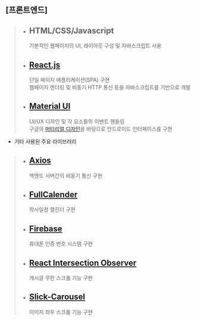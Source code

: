 ## [프론트엔드]

> - ## HTML/CSS/Javascript
>   기본적인 웹페이지의 UI, 레이아웃 구성 및 자바스크립트 사용
> - ## [React.js](https://ko.reactjs.org)
>   단일 페이지 애플리케이션(SPA) 구현  
>   웹페이지 렌더링 및 비동기 HTTP 통신 등을 자바스크립트를 기반으로 개발
> - ## [Material UI](https://mui.com)
>   UI/UX 디자인 및 각 요소들의 이벤트 핸들링  
>   구글의 [머티리얼 디자인](https://m3.material.io)을 바탕으로 안드로이드 인터페이스를 구현

- 기타 사용된 주요 라이브러리

> - ## [Axios](https://axios-http.com/kr)
>   백엔드 서버간의 비동기 통신 구현
> - ## [FullCalender](https://fullcalendar.io)
>   학사일정 캘린더 구현
> - ## [Firebase](https://firebase.google.com/docs/web/setup?hl=ko)
>   휴대폰 인증 번호 시스템 구현
> - ## [React Intersection Observer](https://github.com/thebuilder/react-intersection-observer)
>   게시글 무한 스크롤 기능 구현
> - ## [Slick-Carousel](https://github.com/kenwheeler/slick)
>   이미지 좌우 스크롤 기능 구현
